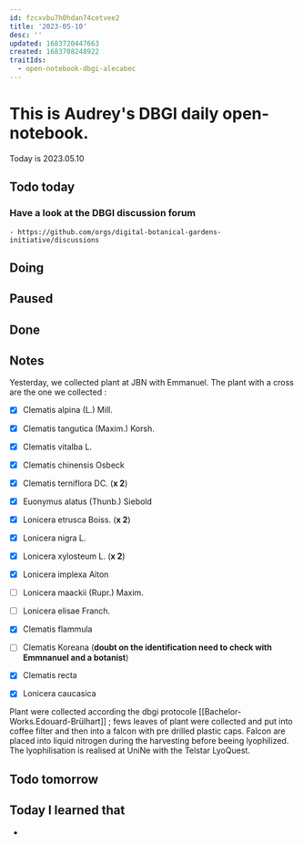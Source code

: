 ```yaml
---
id: fzcxvbu7h0hdan74cetvee2
title: '2023-05-10'
desc: ''
updated: 1683720447663
created: 1683708248922
traitIds:
  - open-notebook-dbgi-alecabec
---
```



# This is Audrey's DBGI daily open-notebook.

Today is 2023.05.10

## Todo today

### Have a look at the DBGI discussion forum
    - https://github.com/orgs/digital-botanical-gardens-initiative/discussions

###
###

## Doing

## Paused

## Done

## Notes
Yesterday, we collected plant at JBN with Emmanuel. The plant with a cross are the one we collected : 

- [X] Clematis alpina (L.) Mill. 
- [X] Clematis tangutica (Maxim.) Korsh. 
- [X] Clematis vitalba L. 
- [X] Clematis chinensis Osbeck 
- [X] Clematis terniflora DC.  (**x 2**)
- [X] Euonymus alatus (Thunb.) Siebold 
- [X] Lonicera etrusca Boiss. (**x 2**)
- [X] Lonicera nigra L. 
- [X] Lonicera xylosteum L. (**x 2**)
- [X] Lonicera implexa Aiton 
- [ ] Lonicera maackii (Rupr.) Maxim. 
- [ ] Lonicera elisae Franch. 

- [X] Clematis flammula 
- [ ] Clematis Koreana (**doubt on the identification need to check with Emmnanuel and a botanist**)
- [X] Clematis recta 
- [X] Lonicera caucasica 

Plant were collected according the dbgi protocole [[Bachelor-Works.Edouard-Brülhart]] ; fews leaves of plant were collected and put into coffee filter and then into a falcon with pre drilled plastic caps. Falcon are placed into liquid nitrogen during the harvesting before beeing lyophilized. 
The lyophilisation is realised at UniNe with the Telstar LyoQuest. 

## Todo tomorrow

###
###
###


## Today I learned that

- 